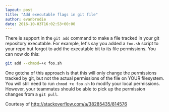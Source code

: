 ```yaml
---
layout: post
title: "Add executable flags in git file"
author: evanbrodie
date: 2016-10-03T16:02:53+00:00
---
```


There is support in the `git add` command to make a file tracked in your git repository executable. For example, let's say you added a `foo.sh` script to your repo but forgot to add the executable bit to its file permissions. You can now do this:

```sh
git add --chmod=+x foo.sh
```

One gotcha of this approach is that this will only change the permissions tracked by git, but not the actual permissions of the file on YOUR filesystem. You will still need to run `chmod +x foo.sh` to modify your local permissions. However, your teammates should be able to pick up the permission changes from a `git pull`.

Courtesy of http://stackoverflow.com/a/38285435/814576
